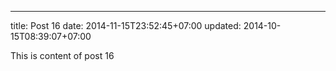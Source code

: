 ---
title: Post 16
date: 2014-11-15T23:52:45+07:00
updated: 2014-10-15T08:39:07+07:00

This is content of post 16